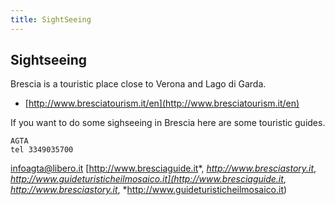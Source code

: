 ```yaml
---
title: SightSeeing
---
```


## Sightseeing

Brescia is a touristic place close to Verona and Lago di Garda.

- [http://www.bresciatourism.it/en](http://www.bresciatourism.it/en)

If you want to do some sighseeing in Brescia here are some touristic guides.

```
AGTA
tel 3349035700
```

infoagta@libero.it [http://www.bresciaguide.it*, *http://www.bresciastory.it*, *http://www.guideturisticheilmosaico.it](http://www.bresciaguide.it*, *http://www.bresciastory.it*, *http://www.guideturisticheilmosaico.it)
